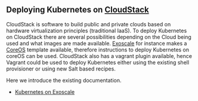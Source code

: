 ## Deploying Kubernetes on [CloudStack](http://cloudstack.apache.org)

CloudStack is software to build public and private clouds based on hardware virtualization principles (traditional IaaS). To deploy Kubernetes on CloudStack there are several possibilities depending on the Cloud being used and what images are made available. [Exoscale](http://exoscale.ch) for instance makes a [CoreOS](http://coreos.com) template available, therefore instructions to deploy Kubernetes on coreOS can be used. CloudStack also has a vagrant plugin available, hence Vagrant could be used to deploy Kubernetes either using the existing shell provisioner or using new Salt based recipes.

Here we introduce the existing documentation.

* [Kubernetes on Exoscale](https://github.com/runseb/kubernetes-exoscale)

